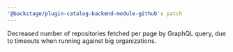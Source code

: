 ```yaml
---
'@backstage/plugin-catalog-backend-module-github': patch
---
```


Decreased number of repositories fetched per page by GraphQL query, due to timeouts when running against big organizations.
